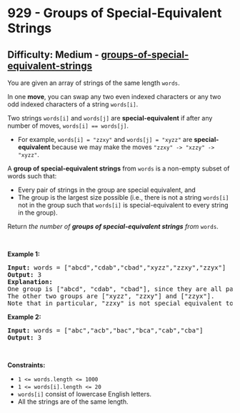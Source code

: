 <h1>929 - Groups of Special-Equivalent Strings</h1><h2>Difficulty: Medium - <a href="https://leetcode.com/problems/groups-of-special-equivalent-strings/">groups-of-special-equivalent-strings</a></h2><p>You are given an array of strings of the same length <code>words</code>.</p>

<p>In one <strong>move</strong>, you can swap any two even indexed characters or any two odd indexed characters of a string <code>words[i]</code>.</p>

<p>Two strings <code>words[i]</code> and <code>words[j]</code> are <strong>special-equivalent</strong> if after any number of moves, <code>words[i] == words[j]</code>.</p>

<ul>
	<li>For example, <code>words[i] = &quot;zzxy&quot;</code> and <code>words[j] = &quot;xyzz&quot;</code> are <strong>special-equivalent</strong> because we may make the moves <code>&quot;zzxy&quot; -&gt; &quot;xzzy&quot; -&gt; &quot;xyzz&quot;</code>.</li>
</ul>

<p>A <strong>group of special-equivalent strings</strong> from <code>words</code> is a non-empty subset of words such that:</p>

<ul>
	<li>Every pair of strings in the group are special equivalent, and</li>
	<li>The group is the largest size possible (i.e., there is not a string <code>words[i]</code> not in the group such that <code>words[i]</code> is special-equivalent to every string in the group).</li>
</ul>

<p>Return <em>the number of <strong>groups of special-equivalent strings</strong> from </em><code>words</code>.</p>

<p>&nbsp;</p>
<p><strong class="example">Example 1:</strong></p>

<pre>
<strong>Input:</strong> words = [&quot;abcd&quot;,&quot;cdab&quot;,&quot;cbad&quot;,&quot;xyzz&quot;,&quot;zzxy&quot;,&quot;zzyx&quot;]
<strong>Output:</strong> 3
<strong>Explanation:</strong> 
One group is [&quot;abcd&quot;, &quot;cdab&quot;, &quot;cbad&quot;], since they are all pairwise special equivalent, and none of the other strings is all pairwise special equivalent to these.
The other two groups are [&quot;xyzz&quot;, &quot;zzxy&quot;] and [&quot;zzyx&quot;].
Note that in particular, &quot;zzxy&quot; is not special equivalent to &quot;zzyx&quot;.
</pre>

<p><strong class="example">Example 2:</strong></p>

<pre>
<strong>Input:</strong> words = [&quot;abc&quot;,&quot;acb&quot;,&quot;bac&quot;,&quot;bca&quot;,&quot;cab&quot;,&quot;cba&quot;]
<strong>Output:</strong> 3
</pre>

<p>&nbsp;</p>
<p><strong>Constraints:</strong></p>

<ul>
	<li><code>1 &lt;= words.length &lt;= 1000</code></li>
	<li><code>1 &lt;= words[i].length &lt;= 20</code></li>
	<li><code>words[i]</code> consist of lowercase English letters.</li>
	<li>All the strings are of the same length.</li>
</ul>
